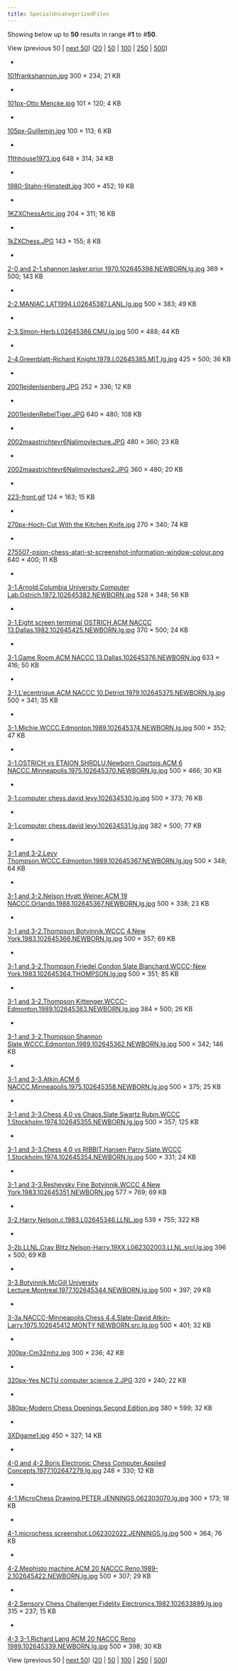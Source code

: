 ```yaml
---
title: SpecialUncategorizedFiles
---
```

Showing below up to **50** results in range #**1** to #**50**.


View (previous 50 | [next 50](index.php?title=Special:UncategorizedFiles&limit=50&offset=50 "Next 50 results")) ([20](index.php?title=Special:UncategorizedFiles&limit=20&offset=0 "Show 20 results per page") | [50](index.php?title=Special:UncategorizedFiles&limit=50&offset=0 "Show 50 results per page") | [100](index.php?title=Special:UncategorizedFiles&limit=100&offset=0 "Show 100 results per page") | [250](index.php?title=Special:UncategorizedFiles&limit=250&offset=0 "Show 250 results per page") | [500](index.php?title=Special:UncategorizedFiles&limit=500&offset=0 "Show 500 results per page"))

 * [](File:101frankshannon.jpg) 

[101frankshannon.jpg](File:101frankshannon.jpg "File:101frankshannon.jpg")
300 × 234; 21 KB
 * [](File:101px-Otto_Mencke.jpg) 

[101px-Otto Mencke.jpg](File:101px-Otto_Mencke.jpg "File:101px-Otto Mencke.jpg")
101 × 120; 4 KB
 * [](File:105px-Guillemin.jpg) 

[105px-Guillemin.jpg](File:105px-Guillemin.jpg "File:105px-Guillemin.jpg")
100 × 113; 6 KB
 * [](File:11thhouse1973.jpg) 

[11thhouse1973.jpg](File:11thhouse1973.jpg "File:11thhouse1973.jpg")
648 × 314; 34 KB
 * [](File:1980-Stahn-Himstedt.jpg) 

[1980-Stahn-Himstedt.jpg](File:1980-Stahn-Himstedt.jpg "File:1980-Stahn-Himstedt.jpg")
300 × 452; 19 KB
 * [](File:1KZXChessArtic.jpg) 

[1KZXChessArtic.jpg](File:1KZXChessArtic.jpg "File:1KZXChessArtic.jpg")
204 × 311; 16 KB
 * [](File:1kZXChess.JPG) 

[1kZXChess.JPG](File:1kZXChess.JPG "File:1kZXChess.JPG")
143 × 155; 8 KB
 * [](File:2-0_and_2-1.shannon_lasker.prior_1970.102645398.NEWBORN.lg.jpg) 

[2-0 and 2-1.shannon lasker.prior 1970.102645398.NEWBORN.lg.jpg](File:2-0_and_2-1.shannon_lasker.prior_1970.102645398.NEWBORN.lg.jpg "File:2-0 and 2-1.shannon lasker.prior 1970.102645398.NEWBORN.lg.jpg")
369 × 500; 143 KB
 * [](File:2-2.MANIAC.LAT1994.L02645387.LANL.lg.jpg) 

[2-2.MANIAC.LAT1994.L02645387.LANL.lg.jpg](File:2-2.MANIAC.LAT1994.L02645387.LANL.lg.jpg "File:2-2.MANIAC.LAT1994.L02645387.LANL.lg.jpg")
500 × 383; 49 KB
 * [](File:2-3.Simon-Herb.L02645386.CMU.lg.jpg) 

[2-3.Simon-Herb.L02645386.CMU.lg.jpg](File:2-3.Simon-Herb.L02645386.CMU.lg.jpg "File:2-3.Simon-Herb.L02645386.CMU.lg.jpg")
500 × 488; 44 KB
 * [](File:2-4.Greenblatt-Richard_Knight.1978.L02645385.MIT.lg.jpg) 

[2-4.Greenblatt-Richard Knight.1978.L02645385.MIT.lg.jpg](File:2-4.Greenblatt-Richard_Knight.1978.L02645385.MIT.lg.jpg "File:2-4.Greenblatt-Richard Knight.1978.L02645385.MIT.lg.jpg")
425 × 500; 36 KB
 * [](File:2001leidenIsenberg.JPG) 

[2001leidenIsenberg.JPG](File:2001leidenIsenberg.JPG "File:2001leidenIsenberg.JPG")
252 × 336; 12 KB
 * [](File:2001leidenRebelTiger.JPG) 

[2001leidenRebelTiger.JPG](File:2001leidenRebelTiger.JPG "File:2001leidenRebelTiger.JPG")
640 × 480; 108 KB
 * [](File:2002maastrichtevr6Nalimovlecture.JPG) 

[2002maastrichtevr6Nalimovlecture.JPG](File:2002maastrichtevr6Nalimovlecture.JPG "File:2002maastrichtevr6Nalimovlecture.JPG")
480 × 360; 23 KB
 * [](File:2002maastrichtevr6Nalimovlecture2.JPG) 

[2002maastrichtevr6Nalimovlecture2.JPG](File:2002maastrichtevr6Nalimovlecture2.JPG "File:2002maastrichtevr6Nalimovlecture2.JPG")
360 × 480; 20 KB
 * [](File:223-front.gif) 

[223-front.gif](File:223-front.gif "File:223-front.gif")
124 × 163; 15 KB
 * [](File:270px-Hoch-Cut_With_the_Kitchen_Knife.jpg) 

[270px-Hoch-Cut With the Kitchen Knife.jpg](File:270px-Hoch-Cut_With_the_Kitchen_Knife.jpg "File:270px-Hoch-Cut With the Kitchen Knife.jpg")
270 × 340; 74 KB
 * [](File:275507-psion-chess-atari-st-screenshot-information-window-colour.png) 

[275507-psion-chess-atari-st-screenshot-information-window-colour.png](File:275507-psion-chess-atari-st-screenshot-information-window-colour.png "File:275507-psion-chess-atari-st-screenshot-information-window-colour.png")
640 × 400; 11 KB
 * [](File:3-1.Arnold.Columbia_University_Computer_Lab.Ostrich.1972.102645382.NEWBORN.jpg) 

[3-1.Arnold.Columbia University Computer Lab.Ostrich.1972.102645382.NEWBORN.jpg](File:3-1.Arnold.Columbia_University_Computer_Lab.Ostrich.1972.102645382.NEWBORN.jpg "File:3-1.Arnold.Columbia University Computer Lab.Ostrich.1972.102645382.NEWBORN.jpg")
528 × 348; 56 KB
 * [](File:3-1.Eight_screen_termimal_OSTRICH.ACM_NACCC_13.Dallas.1982.102645425.NEWBORN.lg.jpg) 

[3-1.Eight screen termimal OSTRICH.ACM NACCC 13.Dallas.1982.102645425.NEWBORN.lg.jpg](File:3-1.Eight_screen_termimal_OSTRICH.ACM_NACCC_13.Dallas.1982.102645425.NEWBORN.lg.jpg "File:3-1.Eight screen termimal OSTRICH.ACM NACCC 13.Dallas.1982.102645425.NEWBORN.lg.jpg")
370 × 500; 24 KB
 * [](File:3-1.Game_Room.ACM_NACCC_13.Dallas.102645376.NEWBORN.jpg) 

[3-1.Game Room.ACM NACCC 13.Dallas.102645376.NEWBORN.jpg](File:3-1.Game_Room.ACM_NACCC_13.Dallas.102645376.NEWBORN.jpg "File:3-1.Game Room.ACM NACCC 13.Dallas.102645376.NEWBORN.jpg")
633 × 416; 50 KB
 * [](File:3-1.L%27ecentrique.ACM_NACCC_10.Detriot.1979.102645375.NEWBORN.lg.jpg) 

[3-1.L'ecentrique.ACM NACCC 10.Detriot.1979.102645375.NEWBORN.lg.jpg](File:3-1.L%27ecentrique.ACM_NACCC_10.Detriot.1979.102645375.NEWBORN.lg.jpg "File:3-1.L'ecentrique.ACM NACCC 10.Detriot.1979.102645375.NEWBORN.lg.jpg")
500 × 341; 35 KB
 * [](File:3-1.Michie.WCCC.Edmonton.1989.102645374.NEWBORN.lg.jpg) 

[3-1.Michie.WCCC.Edmonton.1989.102645374.NEWBORN.lg.jpg](File:3-1.Michie.WCCC.Edmonton.1989.102645374.NEWBORN.lg.jpg "File:3-1.Michie.WCCC.Edmonton.1989.102645374.NEWBORN.lg.jpg")
500 × 352; 47 KB
 * [](File:3-1.OSTRICH_vs_ETAION_SHRDLU.Newborn_Courtois.ACM_6_NACCC.Minneapolis.1975.102645370.NEWBORN.lg.jpg) 

[3-1.OSTRICH vs ETAION SHRDLU.Newborn Courtois.ACM 6 NACCC.Minneapolis.1975.102645370.NEWBORN.lg.jpg](File:3-1.OSTRICH_vs_ETAION_SHRDLU.Newborn_Courtois.ACM_6_NACCC.Minneapolis.1975.102645370.NEWBORN.lg.jpg "File:3-1.OSTRICH vs ETAION SHRDLU.Newborn Courtois.ACM 6 NACCC.Minneapolis.1975.102645370.NEWBORN.lg.jpg")
500 × 466; 30 KB
 * [](File:3-1.computer_chess.david_levy.102634530.lg.jpg) 

[3-1.computer chess.david levy.102634530.lg.jpg](File:3-1.computer_chess.david_levy.102634530.lg.jpg "File:3-1.computer chess.david levy.102634530.lg.jpg")
500 × 373; 76 KB
 * [](File:3-1.computer_chess.david_levy.102634531.lg.jpg) 

[3-1.computer chess.david levy.102634531.lg.jpg](File:3-1.computer_chess.david_levy.102634531.lg.jpg "File:3-1.computer chess.david levy.102634531.lg.jpg")
382 × 500; 77 KB
 * [](File:3-1_and_3-2.Levy_Thompson.WCCC.Edmonton.1989.102645367.NEWBORN.lg.jpg) 

[3-1 and 3-2.Levy Thompson.WCCC.Edmonton.1989.102645367.NEWBORN.lg.jpg](File:3-1_and_3-2.Levy_Thompson.WCCC.Edmonton.1989.102645367.NEWBORN.lg.jpg "File:3-1 and 3-2.Levy Thompson.WCCC.Edmonton.1989.102645367.NEWBORN.lg.jpg")
500 × 348; 64 KB
 * [](File:3-1_and_3-2.Nelson_Hyatt_Weiner.ACM_19_NACCC.Orlando.1988.102645367.NEWBORN.lg.jpg) 

[3-1 and 3-2.Nelson Hyatt Weiner.ACM 19 NACCC.Orlando.1988.102645367.NEWBORN.lg.jpg](File:3-1_and_3-2.Nelson_Hyatt_Weiner.ACM_19_NACCC.Orlando.1988.102645367.NEWBORN.lg.jpg "File:3-1 and 3-2.Nelson Hyatt Weiner.ACM 19 NACCC.Orlando.1988.102645367.NEWBORN.lg.jpg")
500 × 338; 23 KB
 * [](File:3-1_and_3-2.Thompson_Botvinnik.WCCC_4.New_York.1983.102645366.NEWBORN.lg.jpg) 

[3-1 and 3-2.Thompson Botvinnik.WCCC 4.New York.1983.102645366.NEWBORN.lg.jpg](File:3-1_and_3-2.Thompson_Botvinnik.WCCC_4.New_York.1983.102645366.NEWBORN.lg.jpg "File:3-1 and 3-2.Thompson Botvinnik.WCCC 4.New York.1983.102645366.NEWBORN.lg.jpg")
500 × 357; 69 KB
 * [](File:3-1_and_3-2.Thompson_Friedel_Condon_Slate_Blanchard.WCCC-New_York.1983.102645364.THOMPSON.lg.jpg) 

[3-1 and 3-2.Thompson Friedel Condon Slate Blanchard.WCCC-New York.1983.102645364.THOMPSON.lg.jpg](File:3-1_and_3-2.Thompson_Friedel_Condon_Slate_Blanchard.WCCC-New_York.1983.102645364.THOMPSON.lg.jpg "File:3-1 and 3-2.Thompson Friedel Condon Slate Blanchard.WCCC-New York.1983.102645364.THOMPSON.lg.jpg")
500 × 351; 85 KB
 * [](File:3-1_and_3-2.Thompson_Kittenger.WCCC-Edmonton.1989.102645363.NEWBORN.lg.jpg) 

[3-1 and 3-2.Thompson Kittenger.WCCC-Edmonton.1989.102645363.NEWBORN.lg.jpg](File:3-1_and_3-2.Thompson_Kittenger.WCCC-Edmonton.1989.102645363.NEWBORN.lg.jpg "File:3-1 and 3-2.Thompson Kittenger.WCCC-Edmonton.1989.102645363.NEWBORN.lg.jpg")
384 × 500; 26 KB
 * [](File:3-1_and_3-2.Thompson_Shannon_Slate.WCCC.Edmonton.1989.102645362.NEWBORN.lg.jpg) 

[3-1 and 3-2.Thompson Shannon Slate.WCCC.Edmonton.1989.102645362.NEWBORN.lg.jpg](File:3-1_and_3-2.Thompson_Shannon_Slate.WCCC.Edmonton.1989.102645362.NEWBORN.lg.jpg "File:3-1 and 3-2.Thompson Shannon Slate.WCCC.Edmonton.1989.102645362.NEWBORN.lg.jpg")
500 × 342; 146 KB
 * [](File:3-1_and_3-3.Atkin.ACM_6_NACCC.Minneapolis.1975.102645358.NEWBORN.lg.jpg) 

[3-1 and 3-3.Atkin.ACM 6 NACCC.Minneapolis.1975.102645358.NEWBORN.lg.jpg](File:3-1_and_3-3.Atkin.ACM_6_NACCC.Minneapolis.1975.102645358.NEWBORN.lg.jpg "File:3-1 and 3-3.Atkin.ACM 6 NACCC.Minneapolis.1975.102645358.NEWBORN.lg.jpg")
500 × 375; 25 KB
 * [](File:3-1_and_3-3.Chess_4.0_vs_Chaos.Slate_Swartz_Rubin.WCCC_1.Stockholm.1974.102645355.NEWBORN.lg.jpg) 

[3-1 and 3-3.Chess 4.0 vs Chaos.Slate Swartz Rubin.WCCC 1.Stockholm.1974.102645355.NEWBORN.lg.jpg](File:3-1_and_3-3.Chess_4.0_vs_Chaos.Slate_Swartz_Rubin.WCCC_1.Stockholm.1974.102645355.NEWBORN.lg.jpg "File:3-1 and 3-3.Chess 4.0 vs Chaos.Slate Swartz Rubin.WCCC 1.Stockholm.1974.102645355.NEWBORN.lg.jpg")
500 × 357; 125 KB
 * [](File:3-1_and_3-3.Chess_4.0_vs_RIBBIT.Hansen_Parry_Slate.WCCC_1.Stockholm.1974.102645354.NEWBORN.lg.jpg) 

[3-1 and 3-3.Chess 4.0 vs RIBBIT.Hansen Parry Slate.WCCC 1.Stockholm.1974.102645354.NEWBORN.lg.jpg](File:3-1_and_3-3.Chess_4.0_vs_RIBBIT.Hansen_Parry_Slate.WCCC_1.Stockholm.1974.102645354.NEWBORN.lg.jpg "File:3-1 and 3-3.Chess 4.0 vs RIBBIT.Hansen Parry Slate.WCCC 1.Stockholm.1974.102645354.NEWBORN.lg.jpg")
500 × 331; 24 KB
 * [](File:3-1_and_3-3.Reshevsky_Fine_Botvinnik.WCCC_4.New_York.1983.102645351.NEWBORN.jpg) 

[3-1 and 3-3.Reshevsky Fine Botvinnik.WCCC 4.New York.1983.102645351.NEWBORN.jpg](File:3-1_and_3-3.Reshevsky_Fine_Botvinnik.WCCC_4.New_York.1983.102645351.NEWBORN.jpg "File:3-1 and 3-3.Reshevsky Fine Botvinnik.WCCC 4.New York.1983.102645351.NEWBORN.jpg")
577 × 769; 69 KB
 * [](File:3-2.Harry_Nelson.c.1983.L02645346.LLNL.jpg) 

[3-2.Harry Nelson.c.1983.L02645346.LLNL.jpg](File:3-2.Harry_Nelson.c.1983.L02645346.LLNL.jpg "File:3-2.Harry Nelson.c.1983.L02645346.LLNL.jpg")
539 × 755; 322 KB
 * [](File:3-2b.LLNL.Cray_Blitz.Nelson-Harry.19XX.L062302003.LLNL.srcl.lg.jpg) 

[3-2b.LLNL.Cray Blitz.Nelson-Harry.19XX.L062302003.LLNL.srcl.lg.jpg](File:3-2b.LLNL.Cray_Blitz.Nelson-Harry.19XX.L062302003.LLNL.srcl.lg.jpg "File:3-2b.LLNL.Cray Blitz.Nelson-Harry.19XX.L062302003.LLNL.srcl.lg.jpg")
396 × 500; 69 KB
 * [](File:3-3.Botvinnik.McGill_University_Lecture.Montreal.1977.102645344.NEWBORN.lg.jpg) 

[3-3.Botvinnik.McGill University Lecture.Montreal.1977.102645344.NEWBORN.lg.jpg](File:3-3.Botvinnik.McGill_University_Lecture.Montreal.1977.102645344.NEWBORN.lg.jpg "File:3-3.Botvinnik.McGill University Lecture.Montreal.1977.102645344.NEWBORN.lg.jpg")
500 × 397; 29 KB
 * [](File:3-3a.NACCC-Minneapolis.Chess_4.4.Slate-David_Atkin-Larry.1975.102645412.MONTY_NEWBORN.src.lg.jpg) 

[3-3a.NACCC-Minneapolis.Chess 4.4.Slate-David Atkin-Larry.1975.102645412.MONTY NEWBORN.src.lg.jpg](File:3-3a.NACCC-Minneapolis.Chess_4.4.Slate-David_Atkin-Larry.1975.102645412.MONTY_NEWBORN.src.lg.jpg "File:3-3a.NACCC-Minneapolis.Chess 4.4.Slate-David Atkin-Larry.1975.102645412.MONTY NEWBORN.src.lg.jpg")
500 × 401; 32 KB
 * [](File:300px-Cm32mhz.jpg) 

[300px-Cm32mhz.jpg](File:300px-Cm32mhz.jpg "File:300px-Cm32mhz.jpg")
300 × 236; 42 KB
 * [](File:320px-Yes_NCTU_computer_science_2.JPG) 

[320px-Yes NCTU computer science 2.JPG](File:320px-Yes_NCTU_computer_science_2.JPG "File:320px-Yes NCTU computer science 2.JPG")
320 × 240; 22 KB
 * [](File:380px-Modern_Chess_Openings_Second_Edition.jpg) 

[380px-Modern Chess Openings Second Edition.jpg](File:380px-Modern_Chess_Openings_Second_Edition.jpg "File:380px-Modern Chess Openings Second Edition.jpg")
380 × 599; 32 KB
 * [](File:3XDgame1.jpg) 

[3XDgame1.jpg](File:3XDgame1.jpg "File:3XDgame1.jpg")
450 × 327; 14 KB
 * [](File:4-0_and_4-2.Boris_Electronic_Chess_Computer.Applied_Concepts.1977.102647279.lg.jpg) 

[4-0 and 4-2.Boris Electronic Chess Computer.Applied Concepts.1977.102647279.lg.jpg](File:4-0_and_4-2.Boris_Electronic_Chess_Computer.Applied_Concepts.1977.102647279.lg.jpg "File:4-0 and 4-2.Boris Electronic Chess Computer.Applied Concepts.1977.102647279.lg.jpg")
248 × 330; 12 KB
 * [](File:4-1.MicroChess_Drawing.PETER_JENNINGS.062303070.lg.jpg) 

[4-1.MicroChess Drawing.PETER JENNINGS.062303070.lg.jpg](File:4-1.MicroChess_Drawing.PETER_JENNINGS.062303070.lg.jpg "File:4-1.MicroChess Drawing.PETER JENNINGS.062303070.lg.jpg")
300 × 173; 18 KB
 * [](File:4-1.microchess_screenshot.L062302022.JENNINGS.lg.jpg) 

[4-1.microchess screenshot.L062302022.JENNINGS.lg.jpg](File:4-1.microchess_screenshot.L062302022.JENNINGS.lg.jpg "File:4-1.microchess screenshot.L062302022.JENNINGS.lg.jpg")
500 × 364; 76 KB
 * [](File:4-2.Mephisto_machine.ACM_20_NACCC.Reno.1989-2.102645422.NEWBORN.lg.jpg) 

[4-2.Mephisto machine.ACM 20 NACCC.Reno.1989-2.102645422.NEWBORN.lg.jpg](File:4-2.Mephisto_machine.ACM_20_NACCC.Reno.1989-2.102645422.NEWBORN.lg.jpg "File:4-2.Mephisto machine.ACM 20 NACCC.Reno.1989-2.102645422.NEWBORN.lg.jpg")
500 × 307; 29 KB
 * [](File:4-2.Sensory_Chess_Challenger.Fidelity_Electronics.1982.102633899.lg.jpg) 

[4-2.Sensory Chess Challenger.Fidelity Electronics.1982.102633899.lg.jpg](File:4-2.Sensory_Chess_Challenger.Fidelity_Electronics.1982.102633899.lg.jpg "File:4-2.Sensory Chess Challenger.Fidelity Electronics.1982.102633899.lg.jpg")
315 × 237; 15 KB
 * [](File:4-3_3-1.Richard_Lang_ACM_20_NACCC_Reno_1989.102645339.NEWBORN.lg.jpg) 

[4-3 3-1.Richard Lang ACM 20 NACCC Reno 1989.102645339.NEWBORN.lg.jpg](File:4-3_3-1.Richard_Lang_ACM_20_NACCC_Reno_1989.102645339.NEWBORN.lg.jpg "File:4-3 3-1.Richard Lang ACM 20 NACCC Reno 1989.102645339.NEWBORN.lg.jpg")
500 × 398; 30 KB

View (previous 50 | [next 50](index.php?title=Special:UncategorizedFiles&limit=50&offset=50 "Next 50 results")) ([20](index.php?title=Special:UncategorizedFiles&limit=20&offset=0 "Show 20 results per page") | [50](index.php?title=Special:UncategorizedFiles&limit=50&offset=0 "Show 50 results per page") | [100](index.php?title=Special:UncategorizedFiles&limit=100&offset=0 "Show 100 results per page") | [250](index.php?title=Special:UncategorizedFiles&limit=250&offset=0 "Show 250 results per page") | [500](index.php?title=Special:UncategorizedFiles&limit=500&offset=0 "Show 500 results per page"))

 
